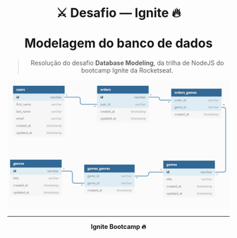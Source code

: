 <div align="center">
  <h1>
    ⚔ Desafio — Ignite 🔥
    <br/><br/>
    Modelagem do banco de dados
  </h1>

  > Resolução do desafio **Database Modeling**, da trilha de NodeJS do bootcamp Ignite da Rocketseat.
</div>

![Database Modeling](.github/modeling-challenge.jpg)

___

<div align="center">
  <strong>Ignite Bootcamp 🔥</strong>
</div>
